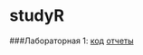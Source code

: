 # studyR

###Лабораторная 1:
[код](https://github.com/bolshakova-anna/studyR/tree/master/lab1)
[отчеты](https://github.com/bolshakova-anna/studyR/tree/master/ALL_HTML_REPORTS/lab1)
